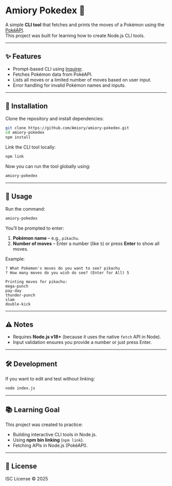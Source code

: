 # Amiory Pokedex 🐉

A simple **CLI tool** that fetches and prints the moves of a Pokémon using the [PokéAPI](https://pokeapi.co/).  
This project was built for learning how to create Node.js CLI tools.

---

## ✨ Features
- Prompt-based CLI using [Inquirer](https://www.npmjs.com/package/inquirer).
- Fetches Pokémon data from PokéAPI.
- Lists all moves or a limited number of moves based on user input.
- Error handling for invalid Pokémon names and inputs.

---

## 🚀 Installation

Clone the repository and install dependencies:

```bash
git clone https://github.com/Amiory/amiory-pokedex.git
cd amiory-pokedex
npm install
```

Link the CLI tool locally:

```bash
npm link
```

Now you can run the tool globally using:

```bash
amiory-pokedex
```

---

## 📖 Usage

Run the command:

```bash
amiory-pokedex
```

You’ll be prompted to enter:
1. **Pokémon name** – e.g., `pikachu`.
2. **Number of moves** – Enter a number (like `5`) or press **Enter** to show all moves.

Example:

```
? What Pokemon's moves do you want to see? pikachu
? How many moves do you wish do see? (Enter for All) 5

Printing moves for pikachu:
mega-punch
pay-day
thunder-punch
slam
double-kick
```

---

## ⚠️ Notes
- Requires **Node.js v18+** (because it uses the native `fetch` API in Node).
- Input validation ensures you provide a number or just press Enter.

---

## 🛠️ Development
If you want to edit and test without linking:

```bash
node index.js
```

---

## 📚 Learning Goal
This project was created to practice:
- Building interactive CLI tools in Node.js.
- Using **npm bin linking** (`npm link`).
- Fetching APIs in Node.js (PokéAPI).

---

## 📜 License
ISC License © 2025  

